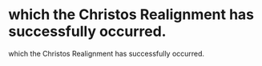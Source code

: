 # which the Christos Realignment has successfully occurred.

which the Christos Realignment has successfully occurred.